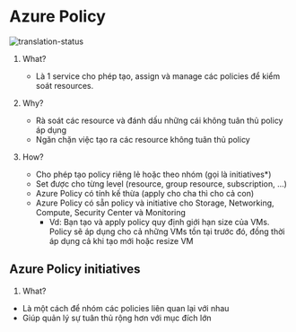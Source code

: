 # Azure Policy
![translation-status](https://img.shields.io/badge/Status-done-green)

1. What?
    - Là 1 service cho phép tạo, assign và manage các policies để kiểm soát resources.

2. Why?
    - Rà soát các resource và đánh dấu những cái không tuân thủ policy áp dụng
    - Ngăn chặn việc tạo ra các resource không tuân thủ policy
    
3. How?
    - Cho phép tạo policy riêng lẻ hoặc theo nhóm (gọi là initiatives*)
    - Set được cho từng level (resource, group resource, subscription, …)
    - Azure Policy có tính kế thừa (apply cho cha thì cho cả con)
    - Azure Policy có sẵn policy và initiative cho Storage, Networking, Compute, Security Center và Monitoring
        - Vd: Bạn tạo và apply policy quy định giới hạn size của VMs. Policy sẽ áp dụng cho cả những VMs tồn tại trước đó, đồng thời áp dụng cả khi tạo mới hoặc resize VM
    
## Azure Policy initiatives
1. What?
- Là một cách để nhóm các policies liên quan lại với nhau
- Giúp quản lý sự tuân thủ rộng hơn với mục đích lớn